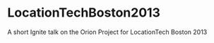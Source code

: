LocationTechBoston2013
======================

A short Ignite talk on the Orion Project for LocationTech Boston 2013